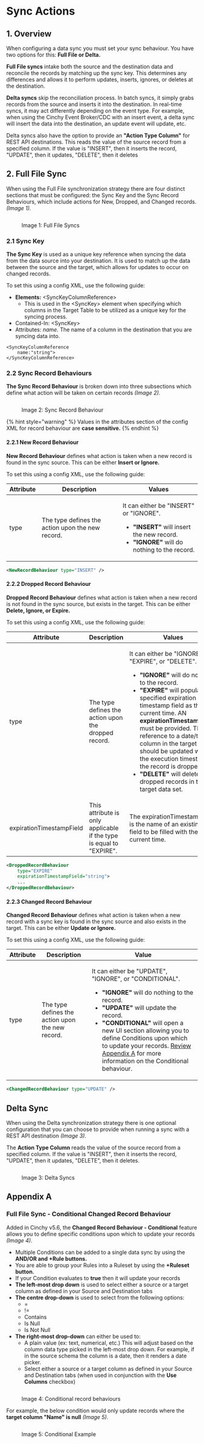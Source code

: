 # Sync Actions

## 1. Overview

When configuring a data sync you must set your sync behaviour. You have two options for this: **Full File or Delta.**

**Full File syncs** intake both the source and the destination data and reconcile the records by matching up the sync key. This determines any differences and allows it to perform updates, inserts, ignores, or deletes at the destination.

**Delta syncs** skip the reconciliation process. In batch syncs, it simply grabs records from the source and inserts it into the destination. In real-time syncs, it may act differently depending on the event type. For example, when using the Cinchy Event Broker/CDC with an insert event, a delta sync will insert the data into the destination, an update event will update, etc.

Delta syncs also have the option to provide an **"Action Type Column"** for REST API destinations. This reads the value of the source record from a specified column. If the value is "INSERT", then it inserts the record, "UPDATE", then it updates, "DELETE", then it deletes

## 2. Full File Sync

When using the Full File synchronization strategy there are four distinct sections that must be configured: the Sync Key and the Sync Record Behaviours, which include actions for New, Dropped, and Changed records. _(Image 1)._

<figure><img src="../../.gitbook/assets/image (690).png" alt=""><figcaption><p>Image 1: Full File Syncs</p></figcaption></figure>

### 2.1 Sync Key

**The Sync Key** is used as a unique key reference when syncing the data from the data source into your destination. It is used to match up the data between the source and the target, which allows for updates to occur on changed records.

To set this using a config XML, use the following guide:

* **Elements:** \<SyncKeyColumnReference>
  * This is used in the \<SyncKey> element when specifying which columns in the Target Table to be utilized as a unique key for the syncing process.
* Contained-In: \<SyncKey>
* Attributes: _name._ The name of a column in the destination that you are syncing data into.

```markup
<SyncKeyColumnReference
    name:"string">
</SyncKeyColumnReference>
```

### **2.2 Sync Record Behaviours**

**The Sync Record Behaviour** is broken down into three subsections which define what action will be taken on certain records _(Image 2)._

<figure><img src="../../.gitbook/assets/image (552).png" alt=""><figcaption><p>Image 2: Sync Record Behaviour</p></figcaption></figure>

{% hint style="warning" %}
Values in the attributes section of the config XML for record behaviour are **case sensitive.**
{% endhint %}

#### **2.2.1 New Record Behaviour**

**New Record Behaviour** defines what action is taken when a new record is found in the sync source. This can be either **Insert or Ignore.**

To set this using a config XML, use the following guide:

| Attribute | Description                                       | Values                                                                                                                                                                                |
| --------- | ------------------------------------------------- | ------------------------------------------------------------------------------------------------------------------------------------------------------------------------------------- |
| type      | The type defines the action upon the new record.  | <p>It can either be "INSERT" or "IGNORE".</p><ul><li><strong>"INSERT"</strong> will insert the new record.</li><li><strong>"IGNORE"</strong> will do nothing to the record.</li></ul> |

```xml
<NewRecordBehaviour type="INSERT" />
```

#### 2.2.2 Dropped Record Behaviour

**Dropped Record Behaviour** defines what action is taken when a new record is not found in the sync source, but exists in the target. This can be either **Delete, Ignore, or Expire.**

To set this using a config XML, use the following guide:

| Attribute                | Description                                                         | Values                                                                                                                                                                                                                                                                                                                                                                                                                                                                                                                                    |
| ------------------------ | ------------------------------------------------------------------- | ----------------------------------------------------------------------------------------------------------------------------------------------------------------------------------------------------------------------------------------------------------------------------------------------------------------------------------------------------------------------------------------------------------------------------------------------------------------------------------------------------------------------------------------- |
| type                     | The type defines the action upon the dropped record.                | <p>It can either be "IGNORE", "EXPIRE", or "DELETE".</p><ul><li><strong>"IGNORE"</strong> will do nothing to the record.</li><li><strong>"EXPIRE"</strong> will populate a specified expiration timestamp field as the current time. AN <strong>expirationTimestampField</strong> must be provided. This is a reference to a date/time column in the target that should be updated with the execution timestamp if the record is dropped.</li><li><strong>"DELETE"</strong> will delete dropped records in the target data set.</li></ul> |
| expirationTimestampField | This attribute is only applicable if the type is equal to "EXPIRE". | The expirationTimestampField is the name of an existing date field to be filled with the current time.                                                                                                                                                                                                                                                                                                                                                                                                                                    |

```xml
<DroppedRecordBehaviour
    type="EXPIRE"
    expirationTimestampField="string">
    ...
</DroppedRecordBehaviour>
```

#### 2.2.3 Changed Record Behaviour <a href="#id-less-than-droppedrecordbehaviour-greater-than-attributes" id="id-less-than-droppedrecordbehaviour-greater-than-attributes"></a>

**Changed Record Behaviour** defines what action is taken when a new record with a sync key is found in the sync source and also exists in the target. This can be either **Update or Ignore.**

To set this using a config XML, use the following guide:

| Attribute | Description                                      | Value                                                                                                                                                                                                                                                                                                                                                                                                                                                                                           |
| --------- | ------------------------------------------------ | ----------------------------------------------------------------------------------------------------------------------------------------------------------------------------------------------------------------------------------------------------------------------------------------------------------------------------------------------------------------------------------------------------------------------------------------------------------------------------------------------- |
| type      | The type defines the action upon the new record. | <p>It can either be "UPDATE", "IGNORE", or "CONDITIONAL".</p><ul><li><strong>"IGNORE"</strong> will do nothing to the record.</li><li><strong>"UPDATE"</strong> will update the record.</li><li><strong>"CONDITIONAL"</strong> will open a new UI section allowing you to define Conditions upon which to update your records. <a href="sync-actions.md#full-file-sync-conditional-changed-record-behaviour">Review Appendix A</a> for more information on the Conditional behaviour.</li></ul> |

```xml
<ChangedRecordBehaviour type="UPDATE" />
```

## Delta Sync

When using the Delta synchronization strategy there is one optional configuration that you can choose to provide when running a sync with a REST API destination _(Image 3)._

The **Action Type Column** reads the value of the source record from a specified column. If the value is "INSERT", then it inserts the record, "UPDATE", then it updates, "DELETE", then it deletes.

<figure><img src="../../.gitbook/assets/image (682).png" alt=""><figcaption><p>Image 3: Delta Syncs</p></figcaption></figure>

## Appendix A

### Full File Sync - Conditional Changed Record Behaviour

Added in Cinchy v5.6, the **Changed Record Behaviour - Conditional** feature allows you to define specific conditions upon which to update your records _(Image 4)._

* Multiple Conditions can be added to a single data sync by using the **AND/OR and +Rule buttons.**
* You are able to group your Rules into a Ruleset by using the **+Ruleset button.**
* If your Condition evaluates to **true** then it will update your records
* **The left-most drop down** is used to select either a source or a target column as defined in your Source and Destination tabs
* **The centre drop-down** is used to select from the following options:
  * \=
  * !=
  * Contains
  * Is Null
  * Is Not Null
* **The right-most drop-down** can either be used to:
  * A plain value (ex: text, numerical, etc.) This will adjust based on the column data type picked in the left-most drop down. For example, if in the source schema the column is a date, then it renders a date picker.
  * Select either a source or a target column as defined in your Source and Destination tabs (when used in conjunction with the **Use Columns** checkbox)

<figure><img src="../../.gitbook/assets/image (453).png" alt=""><figcaption><p>Image 4: Conditional record behaviours</p></figcaption></figure>

For example, the below condition would only update records where the **target column "Name" is null** _(Image 5)._

<figure><img src="../../.gitbook/assets/image (556).png" alt=""><figcaption><p>Image 5: Conditional Example</p></figcaption></figure>
